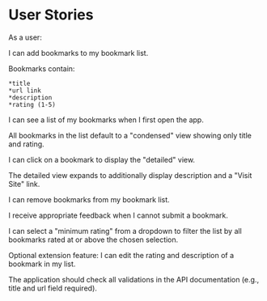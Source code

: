 # User Stories

As a user:

I can add bookmarks to my bookmark list. 

Bookmarks contain:

    *title
    *url link
    *description
    *rating (1-5)

I can see a list of my bookmarks when I first open the app.

All bookmarks in the list default to a "condensed" view showing only title and rating.

I can click on a bookmark to display the "detailed" view.

The detailed view expands to additionally display description and a "Visit Site" link.

I can remove bookmarks from my bookmark list.

I receive appropriate feedback when I cannot submit a bookmark.

I can select a "minimum rating" from a dropdown to filter the list by all bookmarks rated at or above the chosen selection.

Optional extension feature: I can edit the rating and description of a bookmark in my list.

The application should check all validations in the API documentation (e.g., title and url field required).
